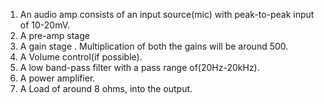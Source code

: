 1) An audio amp consists of an input source(mic) with
   peak-to-peak input of 10-20mV.
2) A pre-amp stage
3) A gain stage . Multiplication of both the gains will be
   around 500.
4) A Volume control(if possible).
5) A low band-pass filter with a pass range
   of(20Hz-20kHz).
6) A power amplifier.
7) A Load of around 8 ohms, into the output. 